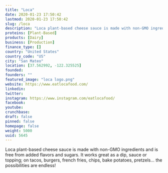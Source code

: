 ```yaml
---
title: "Loca"
date: 2020-01-23 17:50:42
lastmod: 2020-01-23 17:50:42
slug: /loca
description: "Loca plant-based cheese sauce is made with non-GMO ingredients and is free from added flavors and sugars. It works great as a dip, sauce or topping; on tacos, burgers, french fries, chips, bake potatoes, pretzels… the possibilities are endless!"
proteins: [Plant-Based]
products: [Dairy]
business: [Production]
finance_type: []
country: "United States"
country_code: "US"
city: "San Mateo"
location: [37.562992, -122.325525]
founded: 
founders: ""
featured_image: "loca logo.png"
website: https://www.eatlocafood.com/
linkedin: 
twitter: 
instagram: https://www.instagram.com/eatlocafood/
facebook: 
youtube: 
crunchbase: 
draft: false
pinned: false
homepage: false
weight: 5000
uuid: 5645
---
```

Loca plant-based cheese sauce is made with non-GMO ingredients and is free from added flavors and sugars. It works great as a dip, sauce or topping; on tacos, burgers, french fries, chips, bake potatoes, pretzels… the possibilities are endless!

